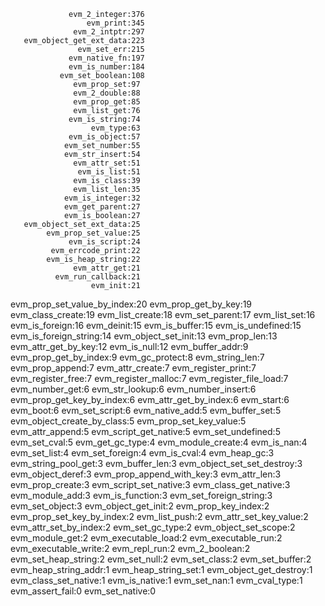                  evm_2_integer:376
                     evm_print:345
                  evm_2_intptr:297
       evm_object_get_ext_data:223
                   evm_set_err:215
                 evm_native_fn:197
                 evm_is_number:184
               evm_set_boolean:108
                  evm_prop_set:97
                  evm_2_double:88
                  evm_prop_get:85
                  evm_list_get:76
                 evm_is_string:74
                      evm_type:63
                 evm_is_object:57
                evm_set_number:55
                evm_str_insert:54
                  evm_attr_set:51
                   evm_is_list:51
                  evm_is_class:39
                  evm_list_len:35
                evm_is_integer:32
                evm_get_parent:27
                evm_is_boolean:27
       evm_object_set_ext_data:25
            evm_prop_set_value:25
                 evm_is_script:24
             evm_errcode_print:22
            evm_is_heap_string:22
                  evm_attr_get:21
              evm_run_callback:21
                      evm_init:21
   evm_prop_set_value_by_index:20
           evm_prop_get_by_key:19
              evm_class_create:19
               evm_list_create:18
                evm_set_parent:17
                  evm_list_set:16
                evm_is_foreign:16
                    evm_deinit:15
                 evm_is_buffer:15
              evm_is_undefined:15
         evm_is_foreign_string:14
           evm_object_set_init:13
                  evm_prop_len:13
           evm_attr_get_by_key:12
                   evm_is_null:12
               evm_buffer_addr:9
         evm_prop_get_by_index:9
                evm_gc_protect:8
                evm_string_len:7
               evm_prop_append:7
               evm_attr_create:7
            evm_register_print:7
             evm_register_free:7
           evm_register_malloc:7
        evm_register_file_load:7
                evm_number_get:6
                evm_str_lookup:6
             evm_number_insert:6
     evm_prop_get_key_by_index:6
         evm_attr_get_by_index:6
                     evm_start:6
                      evm_boot:6
                evm_set_script:6
                evm_native_add:5
                evm_buffer_set:5
    evm_object_create_by_class:5
        evm_prop_set_key_value:5
               evm_attr_append:5
         evm_script_get_native:5
             evm_set_undefined:5
                  evm_set_cval:5
               evm_get_gc_type:4
             evm_module_create:4
                    evm_is_nan:4
                  evm_set_list:4
               evm_set_foreign:4
                   evm_is_cval:4
                   evm_heap_gc:3
           evm_string_pool_get:3
                evm_buffer_len:3
    evm_object_set_set_destroy:3
              evm_object_deref:3
      evm_prop_append_with_key:3
                  evm_attr_len:3
               evm_prop_create:3
         evm_script_set_native:3
          evm_class_get_native:3
                evm_module_add:3
               evm_is_function:3
        evm_set_foreign_string:3
                evm_set_object:3
           evm_object_get_init:2
            evm_prop_key_index:2
     evm_prop_set_key_by_index:2
                 evm_list_push:2
        evm_attr_set_key_value:2
         evm_attr_set_by_index:2
               evm_set_gc_type:2
          evm_object_set_scope:2
                evm_module_get:2
           evm_executable_load:2
            evm_executable_run:2
          evm_executable_write:2
                  evm_repl_run:2
                 evm_2_boolean:2
           evm_set_heap_string:2
                  evm_set_null:2
                 evm_set_class:2
                evm_set_buffer:2
          evm_heap_string_addr:1
           evm_heap_string_set:1
        evm_object_get_destroy:1
          evm_class_set_native:1
                 evm_is_native:1
                   evm_set_nan:1
                 evm_cval_type:1
               evm_assert_fail:0
                evm_set_native:0
